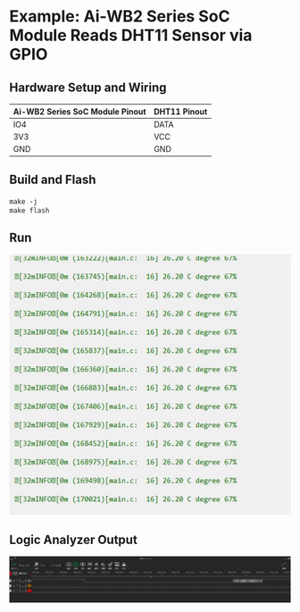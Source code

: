 # Example: Ai-WB2 Series SoC Module Reads DHT11 Sensor via GPIO

## Hardware Setup and Wiring

| Ai-WB2 Series SoC Module Pinout | DHT11 Pinout |
|---|---|
| IO4 | DATA |
| 3V3 | VCC |
| GND | GND |

## Build and Flash

```shell
make -j
make flash
```

## Run

![img](img/demo.jpg)

## Logic Analyzer Output

![img](img/logic_analyzer.jpg)
